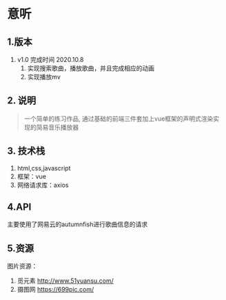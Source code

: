 # 意听

## 1.版本

1. v1.0 完成时间 2020.10.8
   1. 实现搜索歌曲，播放歌曲，并且完成相应的动画
   2. 实现播放mv

## 2. 说明

> 一个简单的练习作品, 通过基础的前端三件套加上vue框架的声明式渲染实现的简易音乐播放器 

## 3. 技术栈

1. html,css,javascript
2. 框架：vue
3. 网络请求库：axios

## 4.API

主要使用了网易云的autumnfish进行歌曲信息的请求

## 5.资源 

图片资源：

1. 觅元素 http://www.51yuansu.com/
2. 摄图网 https://699pic.com/



